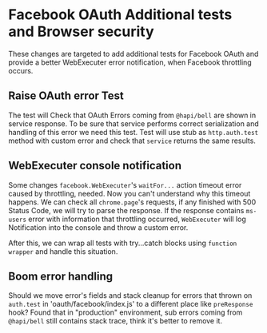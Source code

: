 # Facebook OAuth Additional tests and Browser security
These changes are targeted to add additional tests for Facebook OAuth 
and provide a better WebExecuter error notification, when Facebook throttling occurs.

## Raise OAuth error Test
The test will Check that OAuth Errors coming from `@hapi/bell` are shown in service response. To be sure that service performs
correct serialization and handling of this error we need this test.
Test will use stub as `http.auth.test` method with custom error and check that `service`
returns the same results.

## WebExecuter console notification
Some changes `facebook.WebExecuter`'s  `waitFor...` action timeout error caused by throttling, needed. Now
you can't understand why this timeout happens. We can check all `chrome.page`'s requests, if any
finished with 500 Status Code, we will try to parse the response. If the response contains `ms-users` error
with information that throttling occurred, `WebExecuter` will log Notification into the console
and throw a custom error.

After this, we can wrap all tests with try...catch blocks using `function wrapper` and handle this situation.

## Boom error handling
Should we move error's fields and stack cleanup for errors that thrown on `auth.test` in 'oauth/facebook/index.js' to a different place like `preResponse` hook? 
Found that in "production" environment, sub errors coming from `@hapi/bell` still contains stack trace, think it's better to remove it. 
